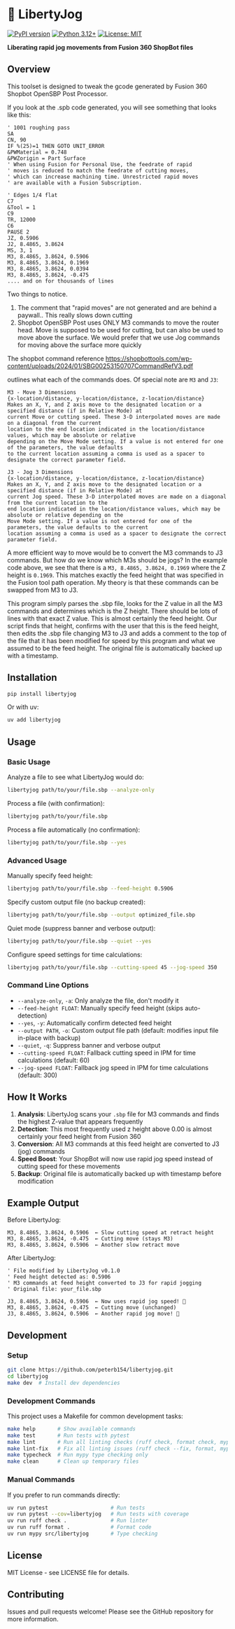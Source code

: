 # 🗽 LibertyJog

[![PyPI version](https://badge.fury.io/py/libertyjog.svg)](https://badge.fury.io/py/libertyjog)
[![Python 3.12+](https://img.shields.io/badge/python-3.12+-blue.svg)](https://www.python.org/downloads/)
[![License: MIT](https://img.shields.io/badge/License-MIT-yellow.svg)](https://opensource.org/licenses/MIT)

**Liberating rapid jog movements from Fusion 360 ShopBot files**

## Overview

This toolset is designed to tweak the gcode generated by Fusion 360 Shopbot OpenSBP Post Processor.

If you look at the .spb code generated, you will see something that looks like this:

```text
' 1001 roughing pass
SA
CN, 90
IF %(25)=1 THEN GOTO UNIT_ERROR
&PWMaterial = 0.748
&PWZorigin = Part Surface
' When using Fusion for Personal Use, the feedrate of rapid
' moves is reduced to match the feedrate of cutting moves,
' which can increase machining time. Unrestricted rapid moves
' are available with a Fusion Subscription.

' Edges 1/4 flat
C7
&Tool = 1
C9
TR, 12000
C6
PAUSE 2
JZ, 0.5906
J2, 8.4865, 3.8624
MS, 3, 1
M3, 8.4865, 3.8624, 0.5906
M3, 8.4865, 3.8624, 0.1969
M3, 8.4865, 3.8624, 0.0394
M3, 8.4865, 3.8624, -0.475
.... and on for thousands of lines
```

Two things to notice.

1. The comment that "rapid moves" are not generated and are behind a paywall.. This really slows down cutting
2. Shopbot OpenSBP Post uses ONLY M3 commands to move the router head. Move is supposed to be used for cutting, but can also be used to move above the surface. We would prefer that we use Jog commands for moving above the surface more quickly

The shopbot command reference <https://shopbottools.com/wp-content/uploads/2024/01/SBG00253150707CommandRefV3.pdf>

outlines what each of the commands does. Of special note are `M3` and `J3`:

```text
M3 - Move 3 Dimensions
{x-location/distance, y-location/distance, z-location/distance}
Makes an X, Y, and Z axis move to the designated location or a specified distance (if in Relative Mode) at
current Move or cutting speed. These 3-D interpolated moves are made on a diagonal from the current
location to the end location indicated in the location/distance values, which may be absolute or relative
depending on the Move Mode setting. If a value is not entered for one of the parameters, the value defaults
to the current location assuming a comma is used as a spacer to designate the correct parameter field.
```

```text
J3 - Jog 3 Dimensions
{x-location/distance, y-location/distance, z-location/distance}
Makes an X, Y, and Z axis move to the designated location or a specified distance (if in Relative Mode) at
current Jog speed. These 3-D interpolated moves are made on a diagonal from the current location to the
end location indicated in the location/distance values, which may be absolute or relative depending on the
Move Mode setting. If a value is not entered for one of the parameters, the value defaults to the current
location assuming a comma is used as a spacer to designate the correct parameter field.
```

A more efficient way to move would be to convert the M3 commands to J3 commands. But how do we know which M3s should be jogs?
In the example code above, we see that there is a `M3, 8.4865, 3.8624, 0.1969` where the Z height is `0.1969`. This matches exactly
the feed height that was specified in the Fusion tool path operation. My theory is that these commands can be swapped from M3 to J3.

This program simply parses the .sbp file, looks for the Z value in all the M3 commands and determines which is the Z height. There should be lots of lines with that exact
Z value. This is almost certainly the feed height. Our script finds that height, confirms with the user that this is the feed height, then
edits the .sbp file changing M3 to J3 and adds a comment to the top of the file that it has been modified for speed by this program
and what we assumed to be the feed height. The original file is automatically backed up with a timestamp.

## Installation

```bash
pip install libertyjog
```

Or with uv:

```bash
uv add libertyjog
```

## Usage

### Basic Usage

Analyze a file to see what LibertyJog would do:

```bash
libertyjog path/to/your/file.sbp --analyze-only
```

Process a file (with confirmation):

```bash
libertyjog path/to/your/file.sbp
```

Process a file automatically (no confirmation):

```bash
libertyjog path/to/your/file.sbp --yes
```

### Advanced Usage

Manually specify feed height:

```bash
libertyjog path/to/your/file.sbp --feed-height 0.5906
```

Specify custom output file (no backup created):

```bash
libertyjog path/to/your/file.sbp --output optimized_file.sbp
```

Quiet mode (suppress banner and verbose output):

```bash
libertyjog path/to/your/file.sbp --quiet --yes
```

Configure speed settings for time calculations:

```bash
libertyjog path/to/your/file.sbp --cutting-speed 45 --jog-speed 350
```

### Command Line Options

- `--analyze-only`, `-a`: Only analyze the file, don't modify it
- `--feed-height FLOAT`: Manually specify feed height (skips auto-detection)
- `--yes`, `-y`: Automatically confirm detected feed height
- `--output PATH`, `-o`: Custom output file path (default: modifies input file in-place with backup)
- `--quiet`, `-q`: Suppress banner and verbose output
- `--cutting-speed FLOAT`: Fallback cutting speed in IPM for time calculations (default: 60)
- `--jog-speed FLOAT`: Fallback jog speed in IPM for time calculations (default: 300)

## How It Works

1. **Analysis**: LibertyJog scans your `.sbp` file for M3 commands and finds the highest Z-value that appears frequently
2. **Detection**: This most frequently used z height above 0.00 is almost certainly your feed height from Fusion 360
3. **Conversion**: All M3 commands at this feed height are converted to J3 (jog) commands
4. **Speed Boost**: Your ShopBot will now use rapid jog speed instead of cutting speed for these movements
5. **Backup**: Original file is automatically backed up with timestamp before modification

## Example Output

Before LibertyJog:

```gcode
M3, 8.4865, 3.8624, 0.5906  ← Slow cutting speed at retract height
M3, 8.4865, 3.8624, -0.475  ← Cutting move (stays M3)
M3, 8.4865, 3.8624, 0.5906  ← Another slow retract move
```

After LibertyJog:

```gcode
' File modified by LibertyJog v0.1.0
' Feed height detected as: 0.5906
' M3 commands at feed height converted to J3 for rapid jogging
' Original file: your_file.sbp

J3, 8.4865, 3.8624, 0.5906  ← Now uses rapid jog speed! 🚀
M3, 8.4865, 3.8624, -0.475  ← Cutting move (unchanged)
J3, 8.4865, 3.8624, 0.5906  ← Another rapid jog move! 🚀
```

## Development

### Setup

```bash
git clone https://github.com/peterb154/libertyjog.git
cd libertyjog
make dev  # Install dev dependencies
```

### Development Commands

This project uses a Makefile for common development tasks:

```bash
make help       # Show available commands
make test       # Run tests with pytest
make lint       # Run all linting checks (ruff check, format check, mypy)
make lint-fix   # Fix all linting issues (ruff check --fix, format, mypy)
make typecheck  # Run mypy type checking only
make clean      # Clean up temporary files
```

### Manual Commands

If you prefer to run commands directly:

```bash
uv run pytest                    # Run tests
uv run pytest --cov=libertyjog   # Run tests with coverage
uv run ruff check .              # Run linter
uv run ruff format .             # Format code
uv run mypy src/libertyjog       # Type checking
```

## License

MIT License - see LICENSE file for details.

## Contributing

Issues and pull requests welcome! Please see the GitHub repository for more information.
